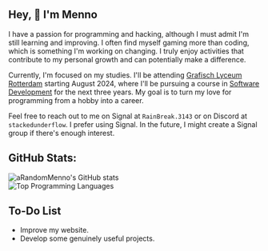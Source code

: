 
## Hey, 👋 I'm Menno

I have a passion for programming and hacking, although I must admit I'm still learning and improving. I often find myself gaming more than coding, which is something I'm working on changing. I truly enjoy activities that contribute to my personal growth and can potentially make a difference.

Currently, I'm focused on my studies. I'll be attending [Grafisch Lyceum Rotterdam](https://www.glr.nl/) starting August 2024, where I'll be pursuing a course in [Software Development](https://www.glr.nl/opleidingen/software-developer) for the next three years. My goal is to turn my love for programming from a hobby into a career.

Feel free to reach out to me on Signal at `RainBreak.3143` or on Discord at `stackedunderflow`. I prefer using Signal. In the future, I might create a Signal group if there's enough interest.

## GitHub Stats:

![aRandomMenno's GitHub stats](https://readme-stats-arandommenno.vercel.app/api?username=arandommenno&show_icons=true&theme=blue_navy)  
![Top Programming Languages](https://readme-stats-arandommenno.vercel.app/api/top-langs/?username=arandommenno&layout=compact&theme=blue_navy)

## To-Do List

- Improve my website.
- Develop some genuinely useful projects.
